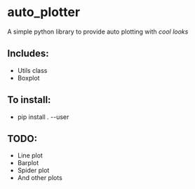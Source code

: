 # auto_plotter

A simple python library to provide auto plotting with *cool looks*

## Includes:
  - Utils class
  - Boxplot

## To install:
  - pip install . --user

## TODO:
  - Line plot
  - Barplot
  - Spider plot
  - And other plots
